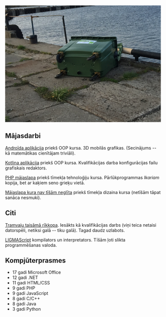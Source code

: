 ![miskaste](miskaste.jpg)

## Mājasdarbi

[Androīda aplikācija](https://github.com/racenis/block-falling) priekš OOP kursa. 3D mobilās grafikas. (Secinājums -- kā matemātikas cienītājam triviāli).  

[Kotlina aplikācija](https://github.com/racenis/tram-editor) priekš OOP kursa. Kvalifikācijas darba konfigurācijas failu grafiskais redaktors.

[PHP mājaslapa](https://github.com/racenis/kakis) priekš tīmekļa tehnoloģiju kursa. Pārlūkprogrammas *Ikariam* kopija, bet ar kaķiem seno grieķu vietā.  

[Mājaslapa kura nav tīšām neglīta](https://github.com/racenis/timekla-dizains) priekš tīmekļa dizaina kursa (netīšām tāpat sanāca nesmuki).  

## Citi

[Tramvaju taisāmā rīkkopa](https://github.com/racenis/tram-sdk). Iesākts kā kvalifikācijas darbs (viņi teica netaisi datorspēli, netiksi galā -- tiku galā). Tagad daudz uzlabots.

[LIGMAScript](https://github.com/racenis/ligmascript) kompilators un interpretators. Tīšām ļoti slikta programmēšanas valoda.


## Kompjūterprasmes
- 17 gadi Microsoft Office
- 12 gadi .NET
- 11 gadi HTML/CSS
- 9 gadi PHP
- 9 gadi JavaScript
- 8 gadi C/C++
- 8 gadi Java
- 3 gadi Python
